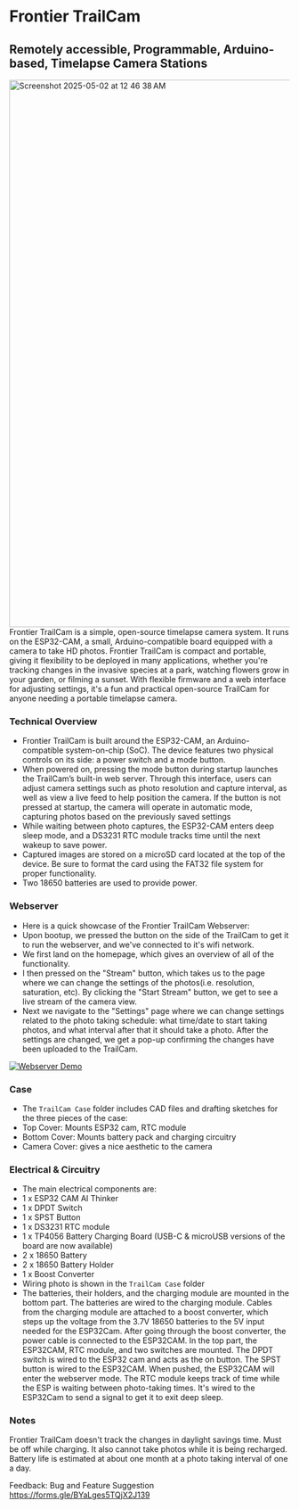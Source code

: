 # Frontier TrailCam
## Remotely accessible, Programmable, Arduino-based, Timelapse Camera Stations
<img width="982" alt="Screenshot 2025-05-02 at 12 46 38 AM" src="https://github.com/user-attachments/assets/25ab02a0-4f61-43b5-a421-9fa08e7b2a63" />
Frontier TrailCam is a simple, open-source timelapse camera system. It runs on the ESP32-CAM, a small, Arduino-compatible board equipped with a camera to take HD photos. Frontier TrailCam is compact and portable, giving it flexibility to be deployed in many applications, whether you're tracking changes in the invasive species at a park, watching flowers grow in your garden, or filming a sunset. With flexible firmware and a web interface for adjusting settings, it's a fun and practical open-source TrailCam for anyone needing a portable timelapse camera.

### Technical Overview
- Frontier TrailCam is built around the ESP32-CAM, an Arduino-compatible system-on-chip (SoC). The device features two physical controls on its side: a power switch and a mode button.
- When powered on, pressing the mode button during startup launches the TrailCam’s built-in web server. Through this interface, users can adjust camera settings such as photo resolution and capture interval, as well as view a live feed to help position the camera. If the button is not pressed at startup, the camera will operate in automatic mode, capturing photos based on the previously saved settings
- While waiting between photo captures, the ESP32-CAM enters deep sleep mode, and a DS3231 RTC module tracks time until the next wakeup to save power.
- Captured images are stored on a microSD card located at the top of the device. Be sure to format the card using the FAT32 file system for proper functionality.
- Two 18650 batteries are used to provide power.

### Webserver
- Here is a quick showcase of the Frontier TrailCam Webserver:
- Upon bootup, we pressed the button on the side of the TrailCam to get it to run the webserver, and we've connected to it's wifi network.
- We first land on the homepage, which gives an overview of all of the functionality.
- I then pressed on the "Stream" button, which takes us to the page where we can change the settings of the photos(i.e. resolution, saturation, etc). By clicking the "Start Stream" button, we get to see a live stream of the camera view.
- Next we navigate to the "Settings" page where we can change settings related to the photo taking schedule: what time/date to start taking photos, and what interval after that it should take a photo. After the settings are changed, we get a pop-up confirming the changes have been uploaded to the TrailCam.

[![Webserver Demo](https://github.com/user-attachments/assets/0e3d233f-7d71-49d6-9f52-8da293f8193f)](https://github.com/user-attachments/assets/edf6cd34-a822-4fc0-88a2-eb6a8e2fd074)
### Case
- The `TrailCam Case` folder includes CAD files and drafting sketches for the three pieces of the case:
- Top Cover: Mounts ESP32 cam, RTC module
- Bottom Cover: Mounts battery pack and charging circuitry
- Camera Cover: gives a nice aesthetic to the camera

### Electrical & Circuitry
- The main electrical components are:
- 1 x ESP32 CAM AI Thinker
- 1 x DPDT Switch
- 1 x SPST Button
- 1 x DS3231 RTC module
- 1 x TP4056 Battery Charging Board (USB-C & microUSB versions of the board are now available)
- 2 x 18650 Battery
- 2 x 18650 Battery Holder
- 1 x Boost Converter
- Wiring photo is shown in the `TrailCam Case` folder
- The batteries, their holders, and the charging module are mounted in the bottom part. The batteries are wired to the charging module. Cables from the charging module are attached to a boost converter, which steps up the voltage from the 3.7V 18650 batteries to the 5V input needed for the ESP32Cam. After going through the boost converter, the power cable is connected to the ESP32CAM. In the top part, the ESP32CAM, RTC module, and two switches are mounted. The DPDT switch is wired to the ESP32 cam and acts as the on button. The SPST button is wired to the ESP32CAM. When pushed, the ESP32CAM will enter the webserver mode. The RTC module keeps track of time while the ESP is waiting between photo-taking times. It's wired to  the ESP32Cam to send a signal to get it to exit deep sleep.

### Notes
Frontier TrailCam doesn't track the changes in daylight savings time. Must be off while charging. It also cannot take photos while it is being recharged. Battery life is estimated at about one month at a photo taking interval of one a day.

Feedback: Bug and Feature Suggestion
https://forms.gle/BYaLges5TQjX2J139
